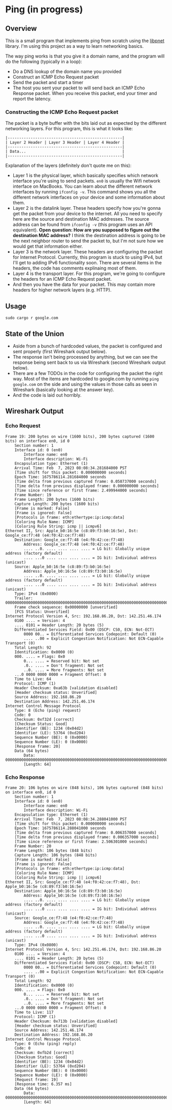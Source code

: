 # Ping (in progress)
## Overview
This is a small program that implements ping from scratch using the [libpnet](https://github.com/libpnet/libpnet) library. I'm using this project as a way to learn networking basics.

The way ping works is that you give it a domain name, and the program will do the following (typically in a loop):
* Do a DNS lookup of the domain name you provided
* Construct an ICMP Echo Request packet
* Send the packet and start a timer
* The host you sent your packet to will send back an ICMP Echo Response packet. When you receive this packet, end your timer and report the latency.

### Constructing the ICMP Echo Request packet
The packet is a byte buffer with the bits laid out as expected by the different networking layers. For this program, this is what it looks like:

	|--------------------------------------------------|
	| Layer 2 Header | Layer 3 Header | Layer 4 Header |
	|--------------------------------------------------|
	| Data...                                          |
	|--------------------------------------------------|

Explanation of the layers (definitely don't quote me on this):
* Layer 1 is the physical layer, which basically specifies which network interface you're using to send packets. `en0` is usually the Wifi network interface on MacBooks. You can learn about the different network interfaces by running `ifconfig -v`. This command shows you all the different network interfaces on your device and some information about them.
* Layer 2 is the datalink layer. These headers specify how you're gonna get the packet from your device to the internet. All you need to specify here are the source and destination MAC addresses. The source address can be found from `ifconfig -v` (this program uses an API equivalent). **Open question: How are you supposed to figure out the destination MAC address?** I think the destination address is going to be the next neighbor router to send the packet to, but I'm not sure how we would get that information either.
* Layer 3 is the network layer. These headers are configuring the packet for Internet Protocol. Currently, this program is stuck to using IPv4, but I'll get to adding IPv6 functionality soon. There are several items in the headers, the code has comments explinaing most of them.
* Layer 4 is the transport layer. For this program, we're going to configure the headers for an ICMP Echo Request packet.
* And then you have the data for your packet. This may contain more headers for higher network layers (e.g. HTTP).

## Usage
	sudo cargo r google.com

## State of the Union
* Aside from a bunch of hardcoded values, the packet is configured and sent properly (first Wireshark output below).
* The response isn't being processed by anything, but we can see the response being sent back to us via Wireshark (second Wireshark output below).
* There are a few TODOs in the code for configuring the packet the right way. Most of the items are hardcoded to google.com by running `ping google.com` on the side and using the values in those calls as seen in Wireshark (basically looking at the answer key).
* And the code is laid out horribly.

## Wireshark Output
### Echo Request
	Frame 19: 200 bytes on wire (1600 bits), 200 bytes captured (1600 bits) on interface en0, id 0
		Section number: 1
		Interface id: 0 (en0)
			Interface name: en0
			Interface description: Wi-Fi
		Encapsulation type: Ethernet (1)
		Arrival Time: Feb  7, 2023 08:08:34.281684000 PST
		[Time shift for this packet: 0.000000000 seconds]
		Epoch Time: 1675786114.281684000 seconds
		[Time delta from previous captured frame: 0.058737000 seconds]
		[Time delta from previous displayed frame: 0.000000000 seconds]
		[Time since reference or first frame: 2.499944000 seconds]
		Frame Number: 19
		Frame Length: 200 bytes (1600 bits)
		Capture Length: 200 bytes (1600 bits)
		[Frame is marked: False]
		[Frame is ignored: False]
		[Protocols in frame: eth:ethertype:ip:icmp:data]
		[Coloring Rule Name: ICMP]
		[Coloring Rule String: icmp || icmpv6]
	Ethernet II, Src: Apple_b0:16:5e (c8:89:f3:b0:16:5e), Dst: Google_ce:f7:48 (e4:f0:42:ce:f7:48)
		Destination: Google_ce:f7:48 (e4:f0:42:ce:f7:48)
			Address: Google_ce:f7:48 (e4:f0:42:ce:f7:48)
			.... ..0. .... .... .... .... = LG bit: Globally unique address (factory default)
			.... ...0 .... .... .... .... = IG bit: Individual address (unicast)
		Source: Apple_b0:16:5e (c8:89:f3:b0:16:5e)
			Address: Apple_b0:16:5e (c8:89:f3:b0:16:5e)
			.... ..0. .... .... .... .... = LG bit: Globally unique address (factory default)
			.... ...0 .... .... .... .... = IG bit: Individual address (unicast)
		Type: IPv4 (0x0800)
		Trailer: 000000000000000000000000000000000000000000000000000000000000000000000000…
		Frame check sequence: 0x00000000 [unverified]
		[FCS Status: Unverified]
	Internet Protocol Version 4, Src: 192.168.86.20, Dst: 142.251.46.174
		0100 .... = Version: 4
		.... 0101 = Header Length: 20 bytes (5)
		Differentiated Services Field: 0x00 (DSCP: CS0, ECN: Not-ECT)
			0000 00.. = Differentiated Services Codepoint: Default (0)
			.... ..00 = Explicit Congestion Notification: Not ECN-Capable Transport (0)
		Total Length: 92
		Identification: 0x0000 (0)
		000. .... = Flags: 0x0
			0... .... = Reserved bit: Not set
			.0.. .... = Don't fragment: Not set
			..0. .... = More fragments: Not set
		...0 0000 0000 0000 = Fragment Offset: 0
		Time to Live: 64
		Protocol: ICMP (1)
		Header Checksum: 0xa63b [validation disabled]
		[Header checksum status: Unverified]
		Source Address: 192.168.86.20
		Destination Address: 142.251.46.174
	Internet Control Message Protocol
		Type: 8 (Echo (ping) request)
		Code: 0
		Checksum: 0xf32d [correct]
		[Checksum Status: Good]
		Identifier (BE): 1234 (0x04d2)
		Identifier (LE): 53764 (0xd204)
		Sequence Number (BE): 0 (0x0000)
		Sequence Number (LE): 0 (0x0000)
		[Response frame: 20]
		Data (64 bytes)
			Data: 000000000000000000000000000000000000000000000000000000000000000000000000…
			[Length: 64]
	
### Echo Response
	Frame 20: 106 bytes on wire (848 bits), 106 bytes captured (848 bits) on interface en0, id 0
		Section number: 1
		Interface id: 0 (en0)
			Interface name: en0
			Interface description: Wi-Fi
		Encapsulation type: Ethernet (1)
		Arrival Time: Feb  7, 2023 08:08:34.288041000 PST
		[Time shift for this packet: 0.000000000 seconds]
		Epoch Time: 1675786114.288041000 seconds
		[Time delta from previous captured frame: 0.006357000 seconds]
		[Time delta from previous displayed frame: 0.006357000 seconds]
		[Time since reference or first frame: 2.506301000 seconds]
		Frame Number: 20
		Frame Length: 106 bytes (848 bits)
		Capture Length: 106 bytes (848 bits)
		[Frame is marked: False]
		[Frame is ignored: False]
		[Protocols in frame: eth:ethertype:ip:icmp:data]
		[Coloring Rule Name: ICMP]
		[Coloring Rule String: icmp || icmpv6]
	Ethernet II, Src: Google_ce:f7:48 (e4:f0:42:ce:f7:48), Dst: Apple_b0:16:5e (c8:89:f3:b0:16:5e)
		Destination: Apple_b0:16:5e (c8:89:f3:b0:16:5e)
			Address: Apple_b0:16:5e (c8:89:f3:b0:16:5e)
			.... ..0. .... .... .... .... = LG bit: Globally unique address (factory default)
			.... ...0 .... .... .... .... = IG bit: Individual address (unicast)
		Source: Google_ce:f7:48 (e4:f0:42:ce:f7:48)
			Address: Google_ce:f7:48 (e4:f0:42:ce:f7:48)
			.... ..0. .... .... .... .... = LG bit: Globally unique address (factory default)
			.... ...0 .... .... .... .... = IG bit: Individual address (unicast)
		Type: IPv4 (0x0800)
	Internet Protocol Version 4, Src: 142.251.46.174, Dst: 192.168.86.20
		0100 .... = Version: 4
		.... 0101 = Header Length: 20 bytes (5)
		Differentiated Services Field: 0x00 (DSCP: CS0, ECN: Not-ECT)
			0000 00.. = Differentiated Services Codepoint: Default (0)
			.... ..00 = Explicit Congestion Notification: Not ECN-Capable Transport (0)
		Total Length: 92
		Identification: 0x0000 (0)
		000. .... = Flags: 0x0
			0... .... = Reserved bit: Not set
			.0.. .... = Don't fragment: Not set
			..0. .... = More fragments: Not set
		...0 0000 0000 0000 = Fragment Offset: 0
		Time to Live: 117
		Protocol: ICMP (1)
		Header Checksum: 0x713b [validation disabled]
		[Header checksum status: Unverified]
		Source Address: 142.251.46.174
		Destination Address: 192.168.86.20
	Internet Control Message Protocol
		Type: 0 (Echo (ping) reply)
		Code: 0
		Checksum: 0xfb2d [correct]
		[Checksum Status: Good]
		Identifier (BE): 1234 (0x04d2)
		Identifier (LE): 53764 (0xd204)
		Sequence Number (BE): 0 (0x0000)
		Sequence Number (LE): 0 (0x0000)
		[Request frame: 19]
		[Response time: 6.357 ms]
		Data (64 bytes)
			Data: 000000000000000000000000000000000000000000000000000000000000000000000000…
			[Length: 64]